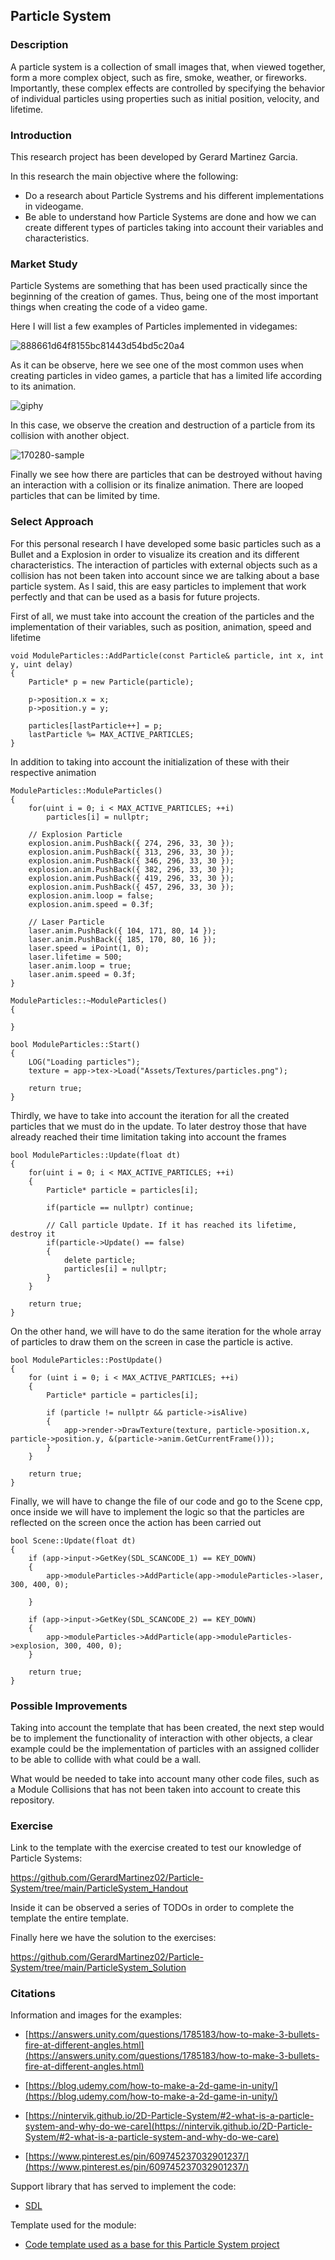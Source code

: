 ## Particle System
### Description
A particle system is a collection of small images that, when viewed together, form a more complex object, such as fire, smoke, weather, or fireworks. Importantly, these complex effects are controlled by specifying the behavior of individual particles using properties such as initial position, velocity, and lifetime.

### Introduction
This research project has been developed by Gerard Martinez Garcia.

In this research the main objective where the following: 

- Do a research about Particle Systrems and his different implementations in videogame. 
- Be able to understand how Particle Systems are done and how we can create different types of particles taking into account their variables and characteristics.

### Market Study

Particle Systems are something that has been used practically since the beginning of the creation of games. Thus, being one of the most important things when creating the code of a video game. 

Here I will list a few examples of Particles implemented in videgames: 


![888661d64f8155bc81443d54bd5c20a4](https://user-images.githubusercontent.com/73245381/166168938-5b0e4a5d-acf1-4ff5-b4f0-41e7d2e16683.gif)

As it can be observe, here we see one of the most common uses when creating particles in video games, a particle that has a limited life according to its animation.

![giphy](https://user-images.githubusercontent.com/73245381/166169056-4a7648e1-01ca-41a7-9209-8aedca0df2f0.gif)

In this case, we observe the creation and destruction of a particle from its collision with another object.

![170280-sample](https://user-images.githubusercontent.com/73245381/166169124-6daed9cf-9367-4f39-866e-6dc5638e42a7.gif)

Finally we see how there are particles that can be destroyed without having an interaction with a collision or its finalize animation. There are looped particles that can be limited by time.

### Select Approach

For this personal research I have developed some basic particles such as a Bullet and a Explosion in order to visualize its creation and its different characteristics. 
The interaction of particles with external objects such as a collision has not been taken into account since we are talking about a base particle system. As I said, this are easy particles to implement that work perfectly and that can be used as a basis for future projects.

First of all, we must take into account the creation of the particles and the implementation of their variables, such as position, animation, speed and lifetime

```
void ModuleParticles::AddParticle(const Particle& particle, int x, int y, uint delay)
{
	Particle* p = new Particle(particle);
				
	p->position.x = x;						
	p->position.y = y;						

	particles[lastParticle++] = p;
	lastParticle %= MAX_ACTIVE_PARTICLES;
}
```

In addition to taking into account the initialization of these with their respective animation

```
ModuleParticles::ModuleParticles()
{
	for(uint i = 0; i < MAX_ACTIVE_PARTICLES; ++i)
		particles[i] = nullptr;

	// Explosion Particle
	explosion.anim.PushBack({ 274, 296, 33, 30 });
	explosion.anim.PushBack({ 313, 296, 33, 30 });
	explosion.anim.PushBack({ 346, 296, 33, 30 });
	explosion.anim.PushBack({ 382, 296, 33, 30 });
	explosion.anim.PushBack({ 419, 296, 33, 30 });
	explosion.anim.PushBack({ 457, 296, 33, 30 });
	explosion.anim.loop = false;
	explosion.anim.speed = 0.3f;

	// Laser Particle
	laser.anim.PushBack({ 104, 171, 80, 14 });
	laser.anim.PushBack({ 185, 170, 80, 16 });
	laser.speed = iPoint(1, 0);
	laser.lifetime = 500;
	laser.anim.loop = true;
	laser.anim.speed = 0.3f;
}

ModuleParticles::~ModuleParticles()
{
	
}

bool ModuleParticles::Start()
{
	LOG("Loading particles");
	texture = app->tex->Load("Assets/Textures/particles.png");
	
	return true;
}
```

Thirdly, we have to take into account the iteration for all the created particles that we must do in the update. To later destroy those that have already reached their time limitation taking into account the frames

```
bool ModuleParticles::Update(float dt)
{
	for(uint i = 0; i < MAX_ACTIVE_PARTICLES; ++i)
	{
		Particle* particle = particles[i];

		if(particle == nullptr)	continue;

		// Call particle Update. If it has reached its lifetime, destroy it
		if(particle->Update() == false)
		{
			delete particle;
			particles[i] = nullptr;
		}
	}

	return true;
}
```

On the other hand, we will have to do the same iteration for the whole array of particles to draw them on the screen in case the particle is active.

```
bool ModuleParticles::PostUpdate()
{
	for (uint i = 0; i < MAX_ACTIVE_PARTICLES; ++i)
	{
		Particle* particle = particles[i];

		if (particle != nullptr && particle->isAlive)
		{
			app->render->DrawTexture(texture, particle->position.x, particle->position.y, &(particle->anim.GetCurrentFrame()));
		}
	}

	return true;
}
```

Finally, we will have to change the file of our code and go to the Scene cpp, once inside we will have to implement the logic so that the particles are reflected on the screen once the action has been carried out

```
bool Scene::Update(float dt)
{
	if (app->input->GetKey(SDL_SCANCODE_1) == KEY_DOWN)
	{
		app->moduleParticles->AddParticle(app->moduleParticles->laser, 300, 400, 0);

	}

	if (app->input->GetKey(SDL_SCANCODE_2) == KEY_DOWN)
	{
		app->moduleParticles->AddParticle(app->moduleParticles->explosion, 300, 400, 0);
	}
		
	return true;
}
```
### Possible Improvements 

Taking into account the template that has been created, the next step would be to implement the functionality of interaction with other objects, a clear example could be the implementation of particles with an assigned collider to be able to collide with what could be a wall.

What would be needed to take into account many other code files, such as a Module Collisions that has not been taken into account to create this repository.

### Exercise 

Link to the template with the exercise created to test our knowledge of Particle Systems:

https://github.com/GerardMartinez02/Particle-System/tree/main/ParticleSystem_Handout

Inside it can be observed a series of TODOs in order to complete the template the entire template.  

Finally here we have the solution to the exercises: 

https://github.com/GerardMartinez02/Particle-System/tree/main/ParticleSystem_Solution

### Citations

Information and images for the examples:

- [https://answers.unity.com/questions/1785183/how-to-make-3-bullets-fire-at-different-angles.html](https://answers.unity.com/questions/1785183/how-to-make-3-bullets-fire-at-different-angles.html)

- [https://blog.udemy.com/how-to-make-a-2d-game-in-unity/](https://blog.udemy.com/how-to-make-a-2d-game-in-unity/)

- [https://nintervik.github.io/2D-Particle-System/#2-what-is-a-particle-system-and-why-do-we-care](https://nintervik.github.io/2D-Particle-System/#2-what-is-a-particle-system-and-why-do-we-care)

- [https://www.pinterest.es/pin/609745237032901237/](https://www.pinterest.es/pin/609745237032901237/)

Support library that has served to implement the code:

- [SDL](https://www.libsdl.org/projects/SDL/)

Template used for the module:

- [Code template used as a base for this Particle System project](https://github.com/raysan5/game_project_template)
